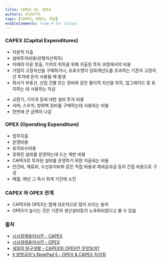 ```yaml
---
title: CAPEX VS. OPEX
authors: dldkffh
tags: [CAPEX, OPEX, 개념]
enableComments: true # for Gisqus
---
```


### CAPEX (Capital Expenditures)

- 자본적 지출
- 설비투자비용(유형자산획득)
- 미래의 이윤 창출, 가치의 취득을 위해 지출된 투자 과정에서의 비용
- 기업이 고정자산을 구매하거나, 유효수명이 당회계년도를 초과하는 기존의 고정자산 투자에 돈이 사용될 때 발생
- 회사가 부동산, 산업 건물 또는 장비와 같은 물리적 자산을 취득, 업그레이드 및 유지하는 데 사용하는 자금
<!--truncate-->
- 교환기, 기지국 등에 대한 설비 투자 비용
- 서버, 스우치, 방화벽 장비를 구매하는데 사용되는 비용
- 한번에 큰 금액이 나감

### OPEX (Operating Expenditure)

- 업무지출
- 운영비용
- 유지보수비용
- 갖춰진 설비를 운영하는데 드는 제반 비용
- CAPEX로 투자된 설비를 운영하기 위한 지출되는 비용
- 인건비, 재료비, 수선유지비와 같은 직접 비용과 제세공과금 등의 간접 비용으로 구성
- 매월, 매년 그 즉시 회계 기간에 소진

### CAPEX 와 OPEX 관계

- CAPEX와 OPEX는 함께 대조적으로 많이 쓰이는 용어
- OPEX가 높다는 것은 기존의 생산설비등이 노후화되었다고 볼 수 있음

### 출처

- [시사경제용어사전 - CAPEX](https://www.moef.go.kr/sisa/dictionary/detail?idx=40)
- [시사경제용어사전 - OPEX](https://www.moef.go.kr/sisa/dictionary/detail?idx=184)
- [세일의 탐구생활 - CAPEX와 OPEX란 무엇일까?](https://m.blog.naver.com/gurrl5/222506693471)
- [§ 청명공자's NotePad § - OPEX & CAPEX 차이점](https://m.blog.naver.com/snazzy79/70104638937)
